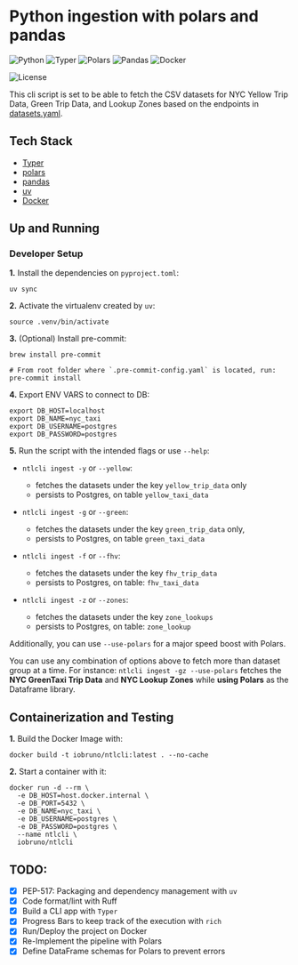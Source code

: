 # Python ingestion with polars and pandas

![Python](https://img.shields.io/badge/Python-3.13_|_3.12-4B8BBE.svg?style=flat&logo=python&logoColor=FFD43B&labelColor=306998)
![Typer](https://img.shields.io/badge/Typer-262A38?style=flat&logo=typer&logoColor=FFFFFF&labelColor=262A38)
![Polars](https://img.shields.io/badge/polars-24292E?style=flat&logo=polars&logoColor=CC792B&labelColor=24292E)
![Pandas](https://img.shields.io/badge/pandas-150458?style=flat&logo=pandas&logoColor=E70488&labelColor=150458)
![Docker](https://img.shields.io/badge/Docker-329DEE?style=flat&logo=docker&logoColor=white&labelColor=329DEE)

![License](https://img.shields.io/badge/license-CC--BY--SA--4.0-31393F?style=flat&logo=creativecommons&logoColor=black&labelColor=white)

This cli script is set to be able to fetch the CSV datasets for NYC Yellow Trip Data, Green Trip Data, and Lookup Zones
based on the endpoints in [datasets.yaml](./datasets.yaml).

## Tech Stack
- [Typer](https://typer.tiangolo.com/tutorial/)
- [polars](https://docs.pola.rs/)
- [pandas](https://pandas.pydata.org/docs/user_guide/)
- [uv](https://docs.astral.sh/uv/concepts/projects/dependencies/)
- [Docker](https://docs.docker.com/get-docker/)

## Up and Running

### Developer Setup

**1.** Install the dependencies on `pyproject.toml`:
```shell
uv sync
```

**2.** Activate the virtualenv created by `uv`:
```shell
source .venv/bin/activate
```

**3.** (Optional) Install pre-commit:
```shell
brew install pre-commit

# From root folder where `.pre-commit-config.yaml` is located, run:
pre-commit install
```

**4.** Export ENV VARS to connect to DB:
```shell
export DB_HOST=localhost
export DB_NAME=nyc_taxi
export DB_USERNAME=postgres
export DB_PASSWORD=postgres
```

**5.** Run the script with the intended flags or use `--help`:

- `ntlcli ingest -y` or `--yellow`:
  - fetches the datasets under the key `yellow_trip_data` only
  - persists to Postgres, on table `yellow_taxi_data`
  
- `ntlcli ingest -g` or `--green`:
  - fetches the datasets under the key `green_trip_data` only,
  - persists to Postgres, on table `green_taxi_data`

- `ntlcli ingest -f` or `--fhv`:
  - fetches the datasets under the key `fhv_trip_data`
  - persists to Postgres, on table: `fhv_taxi_data`

- `ntlcli ingest -z` or `--zones`:
  - fetches the datasets under the key `zone_lookups`
  - persists to Postgres, on table: `zone_lookup`

Additionally, you can use `--use-polars` for a major speed boost with Polars. 

You can use any combination of options above to fetch more than dataset group at a time. For instance: `ntlcli ingest -gz --use-polars` fetches the **NYC GreenTaxi Trip Data** and **NYC Lookup Zones** while **using Polars** as the Dataframe library.

## Containerization and Testing

**1.** Build the Docker Image with:
```shell
docker build -t iobruno/ntlcli:latest . --no-cache
```

**2.** Start a container with it:
```shell
docker run -d --rm \
  -e DB_HOST=host.docker.internal \
  -e DB_PORT=5432 \
  -e DB_NAME=nyc_taxi \
  -e DB_USERNAME=postgres \
  -e DB_PASSWORD=postgres \
  --name ntlcli \
  iobruno/ntlcli
```

## TODO:
- [x] PEP-517: Packaging and dependency management with `uv`
- [x] Code format/lint with Ruff
- [x] Build a CLI app with `Typer`
- [x] Progress Bars to keep track of the execution with `rich`
- [x] Run/Deploy the project on Docker
- [x] Re-Implement the pipeline with Polars
- [x] Define DataFrame schemas for Polars to prevent errors
